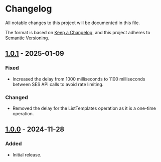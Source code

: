 # Changelog

All notable changes to this project will be documented in this file.

The format is based on [Keep a Changelog](https://keepachangelog.com/en/1.1.0/),
and this project adheres to [Semantic Versioning](https://semver.org/spec/v2.0.0.html).

## [1.0.1] - 2025-01-09

### Fixed

- Increased the delay from 1000 milliseconds to 1100 milliseconds between SES API calls to avoid rate limiting.

### Changed

- Removed the delay for the ListTemplates operation as it is a one-time operation.

## [1.0.0] - 2024-11-28

### Added

- Initial release.

[1.0.1]: https://github.com/osiegmar/ses-sync-action/compare/v1.0.0...v1.0.1
[1.0.0]: https://github.com/osiegmar/ses-sync-action/releases/tag/v1.0.0
